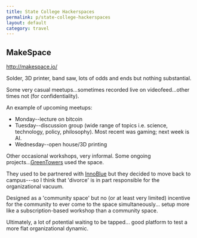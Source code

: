 ```yaml
---
title: State College Hackerspaces
permalink: p/state-college-hackerspaces
layout: default
category: travel
---
```


MakeSpace
---------

<http://makespace.io/>

Solder, 3D printer, band saw, lots of odds and ends but nothing substantial.

Some very casual meetups...sometimes recorded live on videofeed...other times not (for confidentiality).

An example of upcoming meetups:

-   Monday--lecture on bitcoin
-   Tuesday--discussion group (wide range of topics i.e. science, technology, policy, philosophy). Most recent was gaming; next week is AI.
-   Wednesday--open house/3D printing

Other occasional workshops, very informal. Some ongoing projects...[GreenTowers](http://www.greentowersusa.com/portfolio/furniture/) used the space.

They used to be partnered with [InnoBlue](http://www.innoblue.org/about.html) but they decided to move back to campus---so I think that 'divorce' is in part responsible for the organizational vacuum.

Designed as a 'community space' but no (or at least very limited) incentive for the community to ever come to the space simultaneously... setup more like a subscription-based workshop than a community space.

Ultimately, a lot of potential waiting to be tapped... good platform to test a more flat organizational dynamic.
